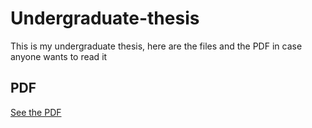 # Undergraduate-thesis

This is my undergraduate thesis, here are the files and the PDF in case anyone wants to read it

## PDF
[See the PDF](./main.pdf)